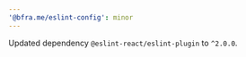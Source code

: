 ```yaml
---
'@bfra.me/eslint-config': minor
---
```


Updated dependency `@eslint-react/eslint-plugin` to `^2.0.0`.
